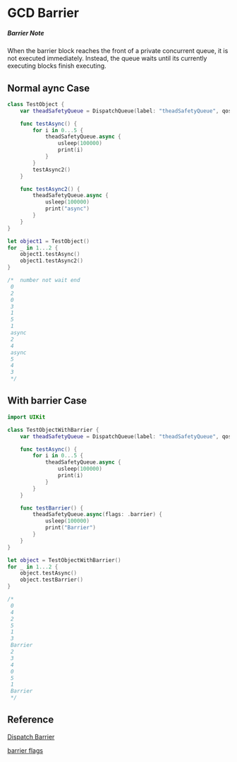 # GCD Barrier 

##### Barrier Note
When the barrier block reaches the front of a private concurrent queue, it is not executed immediately. Instead, the queue waits until its currently executing blocks finish executing. 

## Normal aync Case

```swift
class TestObject {
    var theadSafetyQueue = DispatchQueue(label: "theadSafetyQueue", qos: .default, attributes: .concurrent)

    func testAsync() {
        for i in 0...5 {
            theadSafetyQueue.async {
                usleep(100000)
                print(i)
            }
        }
        testAsync2()
    }

    func testAsync2() {
        theadSafetyQueue.async {
            usleep(100000)
            print("async")
        }
    }
}

let object1 = TestObject()
for _ in 1...2 {
    object1.testAsync()
    object1.testAsync2()
}

/*  number not wait end
 0
 2
 0
 3
 1
 5
 1
 async
 2
 4
 async
 5
 4
 3
 */
 ```
 
## With barrier Case

```swift
import UIKit

class TestObjectWithBarrier {
    var theadSafetyQueue = DispatchQueue(label: "theadSafetyQueue", qos: .default, attributes: .concurrent)

    func testAsync() {
        for i in 0...5 {
            theadSafetyQueue.async {
                usleep(100000)
                print(i)
            }
        }
    }

    func testBarrier() {
        theadSafetyQueue.async(flags: .barrier) {
            usleep(100000)
            print("Barrier")
        }
    }
}

let object = TestObjectWithBarrier()
for _ in 1...2 {
    object.testAsync()
    object.testBarrier()
}

/*
 0
 4
 2
 5
 1
 3
 Barrier
 2
 3
 4
 0
 5
 1
 Barrier
 */

```

## Reference
[Dispatch Barrier](https://developer.apple.com/documentation/dispatch/dispatch_barrier?language=objc)

[barrier flags](https://developer.apple.com/documentation/dispatch/dispatchworkitemflags/1780674-barrier)

